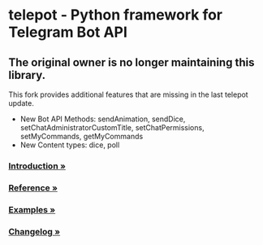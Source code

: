 # telepot - Python framework for Telegram Bot API

## The original owner is no longer maintaining this library.

This fork provides additional features that are missing in the last telepot update.

- New Bot API Methods: sendAnimation, sendDice, setChatAdministratorCustomTitle, setChatPermissions, setMyCommands, getMyCommands
- New Content types: dice, poll


### [Introduction »](http://telepot.readthedocs.io/en/latest/)
### [Reference »](http://telepot.readthedocs.io/en/latest/reference.html)
### [Examples »](https://github.com/nickoala/telepot/tree/master/examples)
### [Changelog »](https://github.com/nickoala/telepot/blob/master/CHANGELOG.md)
